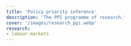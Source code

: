 ```yaml
---
title: 'Policy priority inference'
description: 'The PPI programme of research.'
cover: '/images/research_ppi.webp'
research:
- labour-markets
---
```

